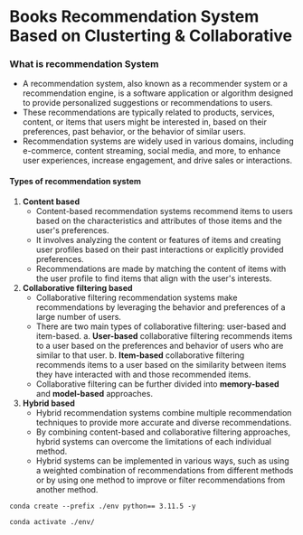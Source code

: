 # Books Recommendation System Based on Clusterting & Collaborative

### What is recommendation System

- A recommendation system, also known as a recommender system or a recommendation engine, is a software application or algorithm designed to provide personalized suggestions or recommendations to users.
- These recommendations are typically related to products, services, content, or items that users might be interested in, based on their preferences, past behavior, or the behavior of similar users.
- Recommendation systems are widely used in various domains, including e-commerce, content streaming, social media, and more, to enhance user experiences, increase engagement, and drive sales or interactions.

#### Types of recommendation system

1. **Content based**
   - Content-based recommendation systems recommend items to users based on the characteristics and attributes of those items and the user's preferences.
   - It involves analyzing the content or features of items and creating user profiles based on their past interactions or explicitly provided preferences.
   - Recommendations are made by matching the content of items with the user profile to find items that align with the user's interests.
2. **Collaborative filtering based**
   - Collaborative filtering recommendation systems make recommendations by leveraging the behavior and preferences of a large number of users.
   - There are two main types of collaborative filtering: user-based and item-based.
     a. **User-based** collaborative filtering recommends items to a user based on the preferences and behavior of users who are similar to that user.
     b. **Item-based** collaborative filtering recommends items to a user based on the similarity between items they have interacted with and those recommended items.
   - Collaborative filtering can be further divided into **memory-based** and **model-based** approaches.
3. **Hybrid based**
   - Hybrid recommendation systems combine multiple recommendation techniques to provide more accurate and diverse recommendations.
   - By combining content-based and collaborative filtering approaches, hybrid systems can overcome the limitations of each individual method.
   - Hybrid systems can be implemented in various ways, such as using a weighted combination of recommendations from different methods or by using one method to improve or filter recommendations from another method.

```
conda create --prefix ./env python== 3.11.5 -y
```

```
conda activate ./env/
```
